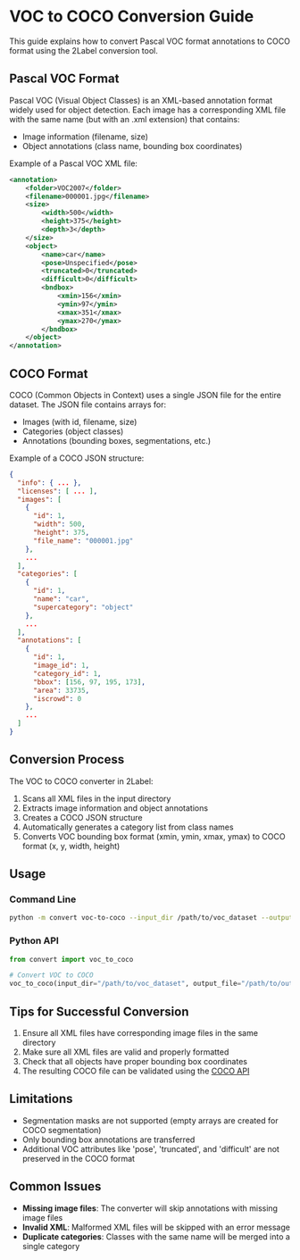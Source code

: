 # VOC to COCO Conversion Guide

This guide explains how to convert Pascal VOC format annotations to COCO format using the 2Label conversion tool.

## Pascal VOC Format

Pascal VOC (Visual Object Classes) is an XML-based annotation format widely used for object detection. Each image has a corresponding XML file with the same name (but with an .xml extension) that contains:

- Image information (filename, size)
- Object annotations (class name, bounding box coordinates)

Example of a Pascal VOC XML file:

```xml
<annotation>
    <folder>VOC2007</folder>
    <filename>000001.jpg</filename>
    <size>
        <width>500</width>
        <height>375</height>
        <depth>3</depth>
    </size>
    <object>
        <name>car</name>
        <pose>Unspecified</pose>
        <truncated>0</truncated>
        <difficult>0</difficult>
        <bndbox>
            <xmin>156</xmin>
            <ymin>97</ymin>
            <xmax>351</xmax>
            <ymax>270</ymax>
        </bndbox>
    </object>
</annotation>
```

## COCO Format

COCO (Common Objects in Context) uses a single JSON file for the entire dataset. The JSON file contains arrays for:

- Images (with id, filename, size)
- Categories (object classes)
- Annotations (bounding boxes, segmentations, etc.)

Example of a COCO JSON structure:

```json
{
  "info": { ... },
  "licenses": [ ... ],
  "images": [
    {
      "id": 1,
      "width": 500,
      "height": 375,
      "file_name": "000001.jpg"
    },
    ...
  ],
  "categories": [
    {
      "id": 1,
      "name": "car",
      "supercategory": "object"
    },
    ...
  ],
  "annotations": [
    {
      "id": 1,
      "image_id": 1,
      "category_id": 1,
      "bbox": [156, 97, 195, 173],
      "area": 33735,
      "iscrowd": 0
    },
    ...
  ]
}
```

## Conversion Process

The VOC to COCO converter in 2Label:

1. Scans all XML files in the input directory
2. Extracts image information and object annotations
3. Creates a COCO JSON structure
4. Automatically generates a category list from class names
5. Converts VOC bounding box format (xmin, ymin, xmax, ymax) to COCO format (x, y, width, height)

## Usage

### Command Line

```bash
python -m convert voc-to-coco --input_dir /path/to/voc_dataset --output_file /path/to/output.json
```

### Python API

```python
from convert import voc_to_coco

# Convert VOC to COCO
voc_to_coco(input_dir="/path/to/voc_dataset", output_file="/path/to/output.json")
```

## Tips for Successful Conversion

1. Ensure all XML files have corresponding image files in the same directory
2. Make sure all XML files are valid and properly formatted
3. Check that all objects have proper bounding box coordinates
4. The resulting COCO file can be validated using the [COCO API](https://github.com/cocodataset/cocoapi)

## Limitations

- Segmentation masks are not supported (empty arrays are created for COCO segmentation)
- Only bounding box annotations are transferred
- Additional VOC attributes like 'pose', 'truncated', and 'difficult' are not preserved in the COCO format

## Common Issues

- **Missing image files**: The converter will skip annotations with missing image files
- **Invalid XML**: Malformed XML files will be skipped with an error message
- **Duplicate categories**: Classes with the same name will be merged into a single category

